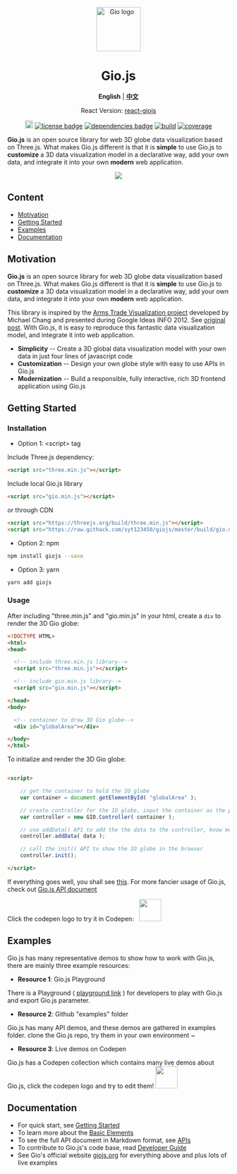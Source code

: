 
<p align="center"><a href="https://giojs.org" target="_blank"><img width="100" src="https://github.com/syt123450/giojs/blob/master/assets/readme/logo.png" alt="Gio logo"></a></p>

<h1 align="center">Gio.js</h1>

<p align="center">
<strong>English</strong> | <a href="https://github.com/syt123450/giojs/blob/master/README_zh.md"><strong>中文</strong></a>
</p>

<p align="center">React Version: <a href="https://github.com/syt123450/react-giojs">react-giojs</a></p>

<p align="center">
  <a href="https://www.npmjs.com/package/giojs"><img src="https://img.shields.io/npm/v/giojs.svg" alt="npm version" height="18"></a>
  <a href="https://github.com/syt123450/Gio.js/blob/master/LICENSE"><img src="https://img.shields.io/badge/license-Apache--2.0-green.svg" alt="license badge"></a>
  <a href="https://github.com/mrdoob/three.js/"><img src="https://img.shields.io/badge/dependencies-Three.js-brightgreen.svg" alt="dependencies badge"></a>
  <a href="https://travis-ci.org/syt123450/Gio.js"><img src="https://travis-ci.org/syt123450/Gio.js.svg" alt="build"></a>
  <a href="https://coveralls.io/github/syt123450/Gio.js?branch=master"><img src="https://coveralls.io/repos/github/syt123450/Gio.js/badge.svg" alt="coverage"></a>
</p>

**Gio.js** is an open source library for web 3D globe data visualization based on Three.js. What makes Gio.js different is that it is **simple** to use Gio.js to **customize** a 3D data visualization model in a declarative way, add your own data, and integrate it into your own **modern** web application.

<!-- [START screenshot] -->
<p align="center">
  <img src="https://github.com/syt123450/giojs/blob/master/assets/readme/Gio.gif"/>
</p>
<!-- [END screenshot] -->

## Content

* [Motivation](#motivation)
* [Getting Started](#getting-started)
* [Examples](#examples)
* [Documentation](#documentation)

<!-- [START motivation] -->

## Motivation

**Gio.js** is an open source library for web 3D globe data visualization based on Three.js. What makes Gio.js different is that it is **simple** to use Gio.js to **customize** a 3D data visualization model in a declarative way, add your own data, and integrate it into your own **modern** web application.

This library is inspired by the <a href="https://github.com/dataarts/armsglobe">Arms Trade Visualization project</a> developed by Michael Chang and presented during Google Ideas INFO 2012. See <a href="http://mflux.tumblr.com/post/28367579774/armstradeviz">original post</a>. With Gio.js, it is easy to reproduce this fantastic data visualization model, and integrate it into web application.

* **Simplicity** -- Create a 3D global data visualization model with your own data in just four lines of javascript code
* **Customization** -- Design your own globe style with easy to use APIs in Gio.js
* **Modernization** -- Build a responsible, fully interactive, rich 3D frontend application using Gio.js

<!-- [END motivation] -->

<!-- [START getstarted] -->
## Getting Started

### Installation
- Option 1: \<script\> tag

Include Three.js dependency:
```html
<script src="three.min.js"></script>
```
Include local Gio.js library
```html
<script src="gio.min.js"></script>
```
or through CDN
```html
<script src="https://threejs.org/build/three.min.js"></script>
<script src="https://raw.githack.com/syt123450/giojs/master/build/gio.min.js"></script>
```
- Option 2: npm
```bash
npm install giojs --save
```
- Option 3: yarn
```bash
yarn add giojs
```
### Usage

After including "three.min.js" and "gio.min.js" in your html, create a `div` to render the 3D Gio globe:

```html
<!DOCTYPE HTML>
<html>
<head>

  <!-- include three.min.js library-->
  <script src="three.min.js"></script>

  <!-- include gio.min.js library-->
  <script src="gio.min.js"></script>

</head>
<body>

  <!-- container to draw 3D Gio globe-->
  <div id="globalArea"></div>

</body>
</html>

```
To initialize and render the 3D Gio globe:

```html

<script>

    // get the container to hold the IO globe
    var container = document.getElementById( "globalArea" );

    // create controller for the IO globe, input the container as the parameter
    var controller = new GIO.Controller( container );

    // use addData() API to add the the data to the controller, know more about data format check out documentation about data: http://giojs.org/html/docs/dataIntro.html
    controller.addData( data );

    // call the init() API to show the IO globe in the browser
    controller.init();

</script>
```
If everything goes well, you shall see [this](http://giojs.org/examples/00_hello_world(simplest).html). For more fancier usage of Gio.js, check out <a href="http://giojs.org/html/docs/index.html">Gio.js API document</a>

Click the codepen logo to try it in Codepen: &nbsp;&nbsp;<a target="_blank" href="https://codepen.io/syt123450/pen/VXNdgM"><img width=50 height=50 src="https://rawgit.com/syt123450/Gio.js/master/assets/readme/codepen.png"></a>

<!-- [END getstarted] -->

<!-- [START documentation] -->

## Examples

Gio.js has many representative demos to show how to work with Gio.js, there are mainly three example resources:

- **Resource 1**: Gio.js Playground

There is a Playground ( <a href="http://giojs.org/html/playground.html">playground link</a> ) for developers to play with Gio.js and export Gio.js parameter.

- **Resource 2**: Github "examples" folder

Gio.js has many API demos, and these demos are gathered in examples folder. clone the Gio.js repo, try them in your own environment ~

- **Resource 3**: Live demos on Codepen

Gio.js has a Codepen collection which contains many live demos about Gio.js, click the codepen logo and try to edit them!
<a target="_blank" href="https://codepen.io/collection/DkBobG/"><img width=50 height=50 src="https://rawgit.com/syt123450/Gio.js/master/assets/readme/codepen.png"></a>

## Documentation

- For quick start, see [Getting Started](https://github.com/syt123450/Gio.js/blob/master/docs/en/Getting_Started.md)
- To learn more about the [Basic Elements](https://github.com/syt123450/Gio.js/blob/master/docs/en/Basic_Elements.md)
- To see the full API document in Markdown format, see [APIs](https://github.com/syt123450/Gio.js/blob/master/docs/en/APIs.md)
- To contribute to Gio.js's code base, read [Developer Guide](https://github.com/syt123450/Gio.js/blob/master/docs/en/Developer_Guide.md)
- See Gio's official website [giojs.org](http://giojs.org) for everything above and plus lots of live examples
<!-- [END documentation] -->


[screenshot-url]: http://via.placeholder.com/400x300
[npm-badge]: https://img.shields.io/badge/npm-v0.0.5-orange.svg
[npm-badge-url]: https://www.npmjs.com/package/giojs
[license-badge]: https://img.shields.io/badge/license-MIT-brightgreen.svg
[license-badge-url]: https://github.com/syt123450/Gio.js/blob/master/LICENSE
[dependencies-badge]: https://img.shields.io/badge/dependencies-Three.js-brightgreen.svg
[dependencies-badge-url]: https://github.com/mrdoob/three.js/
